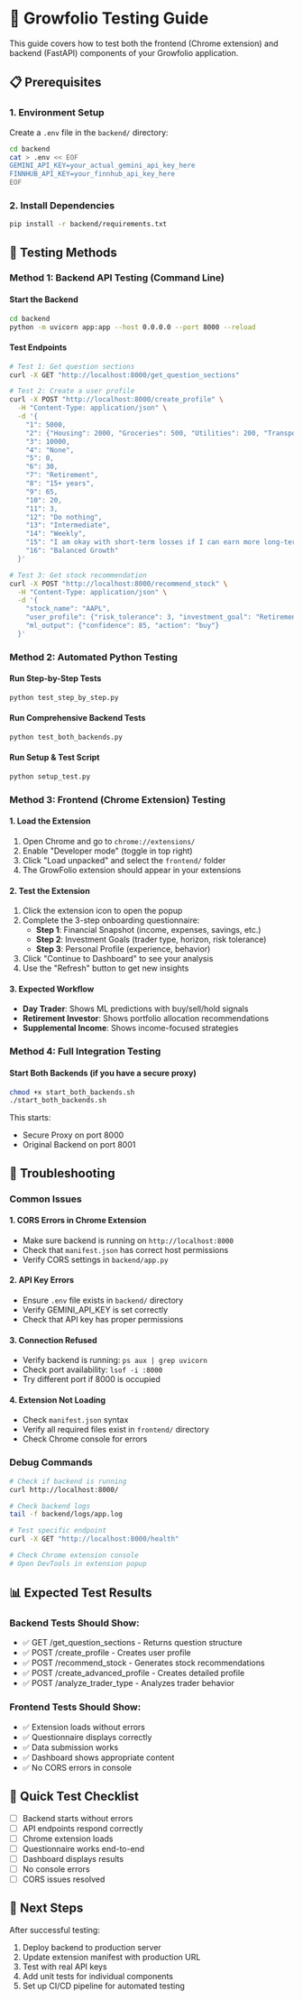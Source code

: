 # 🧪 Growfolio Testing Guide

This guide covers how to test both the frontend (Chrome extension) and backend (FastAPI) components of your Growfolio application.

## 📋 Prerequisites

### 1. Environment Setup
Create a `.env` file in the `backend/` directory:
```bash
cd backend
cat > .env << EOF
GEMINI_API_KEY=your_actual_gemini_api_key_here
FINNHUB_API_KEY=your_finnhub_api_key_here
EOF
```

### 2. Install Dependencies
```bash
pip install -r backend/requirements.txt
```

## 🚀 Testing Methods

### Method 1: Backend API Testing (Command Line)

#### Start the Backend
```bash
cd backend
python -m uvicorn app:app --host 0.0.0.0 --port 8000 --reload
```

#### Test Endpoints
```bash
# Test 1: Get question sections
curl -X GET "http://localhost:8000/get_question_sections"

# Test 2: Create a user profile
curl -X POST "http://localhost:8000/create_profile" \
  -H "Content-Type: application/json" \
  -d '{
    "1": 5000,
    "2": {"Housing": 2000, "Groceries": 500, "Utilities": 200, "Transportation": 300, "Miscellaneous": 300},
    "3": 10000,
    "4": "None",
    "5": 0,
    "6": 30,
    "7": "Retirement",
    "8": "15+ years",
    "9": 65,
    "10": 20,
    "11": 3,
    "12": "Do nothing",
    "13": "Intermediate",
    "14": "Weekly",
    "15": "I am okay with short-term losses if I can earn more long-term.",
    "16": "Balanced Growth"
  }'

# Test 3: Get stock recommendation
curl -X POST "http://localhost:8000/recommend_stock" \
  -H "Content-Type: application/json" \
  -d '{
    "stock_name": "AAPL",
    "user_profile": {"risk_tolerance": 3, "investment_goal": "Retirement"},
    "ml_output": {"confidence": 85, "action": "buy"}
  }'
```

### Method 2: Automated Python Testing

#### Run Step-by-Step Tests
```bash
python test_step_by_step.py
```

#### Run Comprehensive Backend Tests
```bash
python test_both_backends.py
```

#### Run Setup & Test Script
```bash
python setup_test.py
```

### Method 3: Frontend (Chrome Extension) Testing

#### 1. Load the Extension
1. Open Chrome and go to `chrome://extensions/`
2. Enable "Developer mode" (toggle in top right)
3. Click "Load unpacked" and select the `frontend/` folder
4. The GrowFolio extension should appear in your extensions

#### 2. Test the Extension
1. Click the extension icon to open the popup
2. Complete the 3-step onboarding questionnaire:
   - **Step 1**: Financial Snapshot (income, expenses, savings, etc.)
   - **Step 2**: Investment Goals (trader type, horizon, risk tolerance)
   - **Step 3**: Personal Profile (experience, behavior)
3. Click "Continue to Dashboard" to see your analysis
4. Use the "Refresh" button to get new insights

#### 3. Expected Workflow
- **Day Trader**: Shows ML predictions with buy/sell/hold signals
- **Retirement Investor**: Shows portfolio allocation recommendations
- **Supplemental Income**: Shows income-focused strategies

### Method 4: Full Integration Testing

#### Start Both Backends (if you have a secure proxy)
```bash
chmod +x start_both_backends.sh
./start_both_backends.sh
```

This starts:
- Secure Proxy on port 8000
- Original Backend on port 8001

## 🔧 Troubleshooting

### Common Issues

#### 1. CORS Errors in Chrome Extension
- Make sure backend is running on `http://localhost:8000`
- Check that `manifest.json` has correct host permissions
- Verify CORS settings in `backend/app.py`

#### 2. API Key Errors
- Ensure `.env` file exists in `backend/` directory
- Verify GEMINI_API_KEY is set correctly
- Check that API key has proper permissions

#### 3. Connection Refused
- Verify backend is running: `ps aux | grep uvicorn`
- Check port availability: `lsof -i :8000`
- Try different port if 8000 is occupied

#### 4. Extension Not Loading
- Check `manifest.json` syntax
- Verify all required files exist in `frontend/` directory
- Check Chrome console for errors

### Debug Commands

```bash
# Check if backend is running
curl http://localhost:8000/

# Check backend logs
tail -f backend/logs/app.log

# Test specific endpoint
curl -X GET "http://localhost:8000/health"

# Check Chrome extension console
# Open DevTools in extension popup
```

## 📊 Expected Test Results

### Backend Tests Should Show:
- ✅ GET /get_question_sections - Returns question structure
- ✅ POST /create_profile - Creates user profile
- ✅ POST /recommend_stock - Generates stock recommendations
- ✅ POST /create_advanced_profile - Creates detailed profile
- ✅ POST /analyze_trader_type - Analyzes trader behavior

### Frontend Tests Should Show:
- ✅ Extension loads without errors
- ✅ Questionnaire displays correctly
- ✅ Data submission works
- ✅ Dashboard shows appropriate content
- ✅ No CORS errors in console

## 🎯 Quick Test Checklist

- [ ] Backend starts without errors
- [ ] API endpoints respond correctly
- [ ] Chrome extension loads
- [ ] Questionnaire works end-to-end
- [ ] Dashboard displays results
- [ ] No console errors
- [ ] CORS issues resolved

## 🚀 Next Steps

After successful testing:
1. Deploy backend to production server
2. Update extension manifest with production URL
3. Test with real API keys
4. Add unit tests for individual components
5. Set up CI/CD pipeline for automated testing
